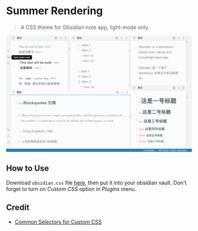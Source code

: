 # Summer Rendering
> A CSS theme for Obsidian note app, light-mode only.

![preview](https://github.com/DahaWong/summer-rendering/blob/master/preview.png)

## How to Use
Download `obsidian.css` file [here](https://github.com/DahaWong/summer-rendering/releases), then put it into your obsidian vault. Don't forget to turn on *Custom CSS* option in *Plugins* menu.

## Credit
- [Common Selectors for Custom CSS](https://forum.obsidian.md/t/common-selectors-for-custom-css/1984/2)
